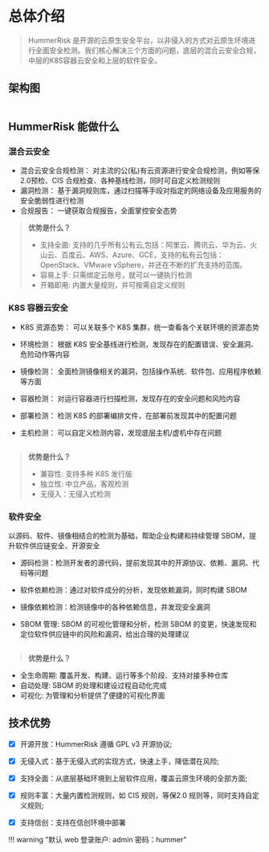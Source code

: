 # 总体介绍

> HummerRisk 是开源的云原生安全平台，以非侵入的方式对云原生环境进行全面安全检测。我们核心解决三个方面的问题，底层的混合云安全合规，中层的K8S容器云安全和上层的软件安全。

## 架构图

<img src="https://hummerrisk-1312321453.cos.ap-beijing.myqcloud.com/architecturev.png" alt="">

## HummerRisk 能做什么
### **混合云安全**
* 混合云安全合规检测：
  对主流的公(私)有云资源进行安全合规检测，例如等保2.0预检、CIS 合规检查、各种基线检测，同时可自定义检测规则
* 漏洞检测：
  基于漏洞规则库，通过扫描等手段对指定的网络设备及应用服务的安全脆弱性进行检测
* 合规报告：
  一键获取合规报告，全面掌控安全态势
  <img src="https://hummerrisk-1312321453.cos.ap-beijing.myqcloud.com/multicloud.png" alt="">
>**优势是什么？**
> * 支持全面: 支持的几乎所有公有云,包括：阿里云、腾讯云、华为云、火山云、百度云、AWS、Azure、GCE，支持的私有云包括：OpenStack、VMware vSphere，并还在不断的扩充支持的范围。  
> * 容易上手: 只需绑定云账号，就可以一键执行检测  
> * 开箱即用: 内置大量规则，并可按需自定义规则  


### **K8S 容器云安全**
* K8S 资源态势：
  可以关联多个 K8S 集群，统一查看各个关联环境的资源态势
* 环境检测：
  根据 K8S 安全基线进行检测，发现存在的配置错误、安全漏洞、危险动作等内容
* 镜像检测：
  全面检测镜像相关的漏洞，包括操作系统、软件包、应用程序依赖等方面
* 容器检测：
  对运行容器进行扫描检测，发现存在的安全问题和风险内容
* 部署检测：
  检测 K8S 的部署编排文件，在部署前发现其中的配置问题
* 主机检测：
  可以自定义检测内容，发现底层主机/虚机中存在问题

  <img src="https://hummerrisk-1312321453.cos.ap-beijing.myqcloud.com/k8s.png" alt="">
>**优势是什么？**  
> * 兼容性: 支持多种 K8S 发行版  
> * 独立性: 中立产品，客观检测  
> * 无侵入：无侵入式检测  

### **软件安全**

以源码、软件、镜像相结合的检测为基础，帮助企业构建和持续管理 SBOM，提升软件供应链安全、开源安全
* 源码检测：检测开发者的源代码，提前发现其中的开源协议、依赖、漏洞、代码等问题
* 软件依赖检测：通过对软件成分的分析，发现依赖漏洞，同时构建 SBOM
* 镜像依赖检测：检测镜像中的各种依赖信息，并发现安全漏洞
* SBOM 管理: SBOM 的可视化管理和分析，检测 SBOM 的变更，快速发现和定位软件供应链中的风险和漏洞，给出合理的处理建议

  <img src="https://hummerrisk-1312321453.cos.ap-beijing.myqcloud.com/sbom.png" alt="">

>**优势是什么？**  
* 全生命周期: 覆盖开发、构建、运行等多个阶段、支持对接多种仓库  
* 自动处理: SBOM 的处理和建设过程自动化完成  
* 可视化: 为管理和分析提供了便捷的可视化界面  



## 技术优势

- [x] 开源开放：HummerRisk 遵循 GPL v3 开源协议;
- [x] 无侵入式：基于无侵入式的实现方式，快速上手，降低潜在风险;
- [x] 支持全面：从底层基础环境到上层软件应用，覆盖云原生环境的全部方面;
- [x] 规则丰富：大量内置检测规则，如 CIS 规则，等保2.0 规则等，同时支持自定义规则;
- [x] 支持信创：支持在信创环境中部署


!!! warning "默认 web 登录账户: admin 密码：hummer"
